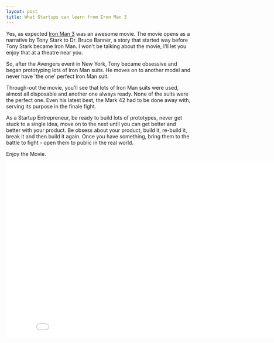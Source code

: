 ```yaml
---
layout: post
title: What Startups can learn from Iron Man 3
---
```


Yes, as expected <a href="http://www.imdb.com/title/tt1300854/">Iron Man 3</a> was an awesome movie. The movie opens as a narrative by Tony Stark to Dr. Bruce Banner, a story that started way before Tony Stark became Iron Man. I won't be talking about the movie, I'll let you enjoy that at a theatre near you.

So, after the Avengers event in New York, Tony became obsessive and began prototyping lots of Iron Man suits. He moves on to another model and never have 'the one' perfect Iron Man suit.

Through-out the movie, you'll see that lots of Iron Man suits were used, almost all disposable and another one always ready. None of the suits were the perfect one. Even his latest best, the Mark 42 had to be done away with, serving its purpose in the finale fight.

As a Startup Entrepreneur, be ready to build lots of prototypes, never get stuck to a single idea, move on to the next until you can get better and better with your product. Be obsess about your product, build it, re-build it, break it and then build it again. Once you have something, bring them to the battle to fight - open them to public in the real world.

Enjoy the Movie.

<iframe width="853" height="480" src="//www.youtube.com/embed/2CzoSeClcw0" frameborder="0" allowfullscreen></iframe>
